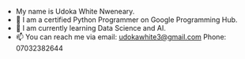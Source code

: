 - My name is Udoka White Nweneary.
- 👀 I am a certified Python Programmer on Google Programming Hub.
- 🌱 I am currently learning Data Science and AI.
- 📫 You can reach me via email: udokawhite3@gmail.com 
Phone: 07032382644

<!---
udokawhite/udokawhite is a ✨ special ✨ repository because its `README.md` (this file) appears on your GitHub profile.
You can click the Preview link to take a look at your changes.
--->

